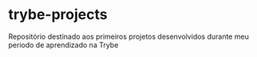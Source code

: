 # trybe-projects

Repositório destinado aos primeiros projetos desenvolvidos durante meu periodo de aprendizado na Trybe

